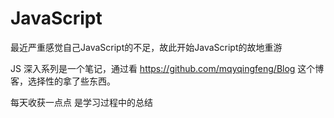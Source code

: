 # JavaScript

最近严重感觉自己JavaScript的不足，故此开始JavaScript的故地重游

JS 深入系列是一个笔记，通过看 https://github.com/mqyqingfeng/Blog 这个博客，选择性的拿了些东西。



每天收获一点点 是学习过程中的总结